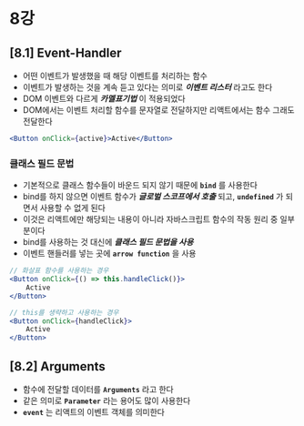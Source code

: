# 8강

## [8.1] Event-Handler

- 어떤 이벤트가 발생했을 때 해당 이벤트를 처리하는 함수
- 이벤트가 발생하는 것을 계속 듣고 있다는 의미로 **_이벤트 리스터_** 라고도 한다
- DOM 이벤트와 다르게 **_카멜표기법_** 이 적용되었다
- DOM에서는 이벤트 처리할 함수를 문자열로 전달하지만 리액트에서는 함수 그래도 전달한다

```jsx
<Button onClick={active}>Active</Button>
```

### 클래스 필드 문법

- 기본적으로 클래스 함수들이 바운드 되지 않기 때문에 **`bind`** 를 사용한다
- bind를 하지 않으면 이벤트 함수가 **_글로벌 스코프에서 호출_** 되고, **`undefined`** 가 되면서 사용할 수 없게 된다
- 이것은 리액트에만 해당되는 내용이 아니라 자바스크립트 함수의 작동 원리 중 일부분이다
- bind를 사용하는 것 대신에 **_클래스 필드 문법을 사용_**
- 이벤트 핸들러를 넣는 곳에 **`arrow function`** 을 사용

```jsx
// 화살표 함수를 사용하는 경우
<Button onClick={() => this.handleClick()}>
	Active
</Button>

// this를 생략하고 사용하는 경우
<Button onClick={handleClick}>
	Active
</Button>
```

## [8.2] Arguments

- 함수에 전달할 데이터를 **`Arguments`** 라고 한다
- 같은 의미로 **`Parameter`** 라는 용어도 많이 사용한다
- **`event`** 는 리액트의 이벤트 객체를 의미한다
